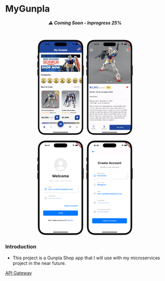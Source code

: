 <h1>MyGunpla</h1>

<div align="center">
  
  ***<p style="text-align: center;">⚠️ Coming Soon - Inprogress 25%</p>***
  
</div>
<br/>
<p align="center">
  <img src="./assets/github/example_01.png" width="30%">
  <img src="./assets/github/example_02.png" width="30%">
</p>
<p align="center">
  <img src="./assets/github/example_03.png" width="30%">
  <img src="./assets/github/example_04.png" width="30%">
</p>

<h3>Introduction</h3>
<ul>
    <li>This project is a Gunpla Shop app that I will use with my microservices project in the near future.</li>
</ul>

[API Gateway](https://github.com/santichoks/stc-auth-service)

